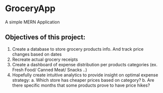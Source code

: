 # GroceryApp
A simple MERN Application

## Objectives of this project:
1. Create a database to store grocery products info. And track price changes based on dates
2. Recreate actual grocery receipts
3. Create a dashboard of expense distribution per products categories (ex. Fresh Food/ Canned Meat/ Snacks ..)
4. Hopefully create intuitive analytics to provide insight on optimal expense strategy:
  a. Which store has cheaper prices based on category?
  b. Are there specific months that some products prove to have price hikes?
